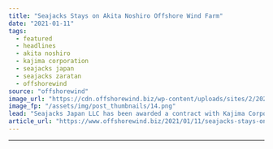 ```yaml
---
title: "Seajacks Stays on Akita Noshiro Offshore Wind Farm"
date: "2021-01-11"
tags: 
  - featured
  - headlines
  - akita noshiro
  - kajima corporation
  - seajacks japan
  - seajacks zaratan
  - offshorewind
source: "offshorewind"
image_url: "https://cdn.offshorewind.biz/wp-content/uploads/sites/2/2021/01/11100003/Seajacks-Stays-on-Akita-Noshiro-Wind-Farm-Offshore-Japan.png"
image_fp: "/assets/img/post_thumbnails/14.png"
lead: "Seajacks Japan LLC has been awarded a contract with Kajima Corporation to transport and"
article_url: "https://www.offshorewind.biz/2021/01/11/seajacks-stays-on-akita-noshiro-offshore-wind-farm/"
---
```


---
